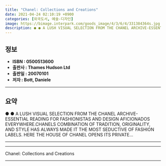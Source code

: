 ```yaml
---
title: "Chanel: Collections and Creations"
date: 2021-04-24 02:10:19 +0900
categories: [외국도서, 예술-디자인]
image: https://bimage.interpark.com/goods_image/4/3/6/4/331384364s.jpg
description: ● ● A LUSH VISUAL SELECTION FROM THE CHANEL ARCHIVE-ESSENTIAL READING FOR FASHIONISTAS AND DESIGN AFICIONADOS EVERYWHERE.CHANELS COMBINATION OF TRADITION, ORI
---
```


## **정보**

- **ISBN : 0500513600**
- **출판사 : Thames   Hudson Ltd**
- **출판일 : 20070101**
- **저자 : Bott, Daniele**

------



## **요약**

●  ●  A LUSH VISUAL SELECTION FROM THE CHANEL ARCHIVE-ESSENTIAL READING FOR FASHIONISTAS AND DESIGN AFICIONADOS EVERYWHERE.CHANELS COMBINATION OF TRADITION, ORIGINALITY, AND STYLE HAS ALWAYS MADE IT THE MOST SEDUCTIVE OF FASHION LABELS. HERE THE HOUSE OF CHANEL OPENS ITS PRIVATE... 

------



------


Chanel: Collections and Creations 

------


